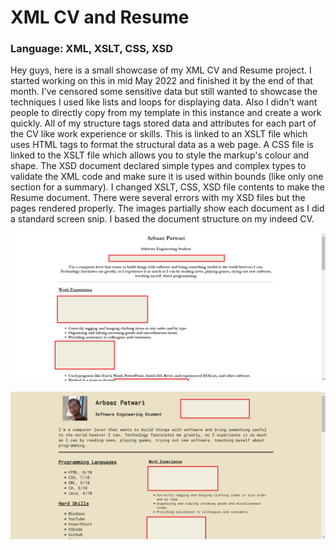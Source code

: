 # XML CV and Resume
### Language: XML, XSLT, CSS, XSD

Hey guys, here is a small showcase of my XML CV and Resume project. I started working on this in mid May 2022 and finished it by the end of that month. I've censored some sensitive data but still wanted to showcase the techniques I used like lists and loops for displaying data. Also I didn't want people to directly copy from my template in this instance and create a work quickly. All of my structure tags stored data and attributes for each part of the CV like work experience or skills. This is linked to an XSLT file which uses HTML tags to format the structural data as a web page. A CSS file is linked to the XSLT file which allows you to style the markup's colour and shape. The XSD document declared simple types and complex types to validate the XML code and make sure it is used within bounds (like only one section for a summary). I changed XSLT, CSS, XSD file contents to make the Resume document. There were several errors with my XSD files but the pages rendered properly. The images partially show each document as I did a standard screen snip. I based the document structure on my indeed CV.

![CV_Image](https://github.com/ArbaazPatwari/Coding-Projects/blob/main/CV%20Project/Images/XML%20CV%20(censored).png)

![Resume_Image](https://github.com/ArbaazPatwari/Coding-Projects/blob/main/CV%20Project/Images/Resume%20CV%20(censored).png)
